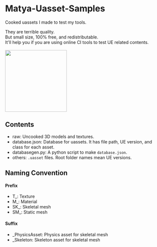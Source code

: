 # Matya-Uasset-Samples
Cooked uassets I made to test my tools.<br>

They are terrible quality.<br>
But small size, 100% free, and redistributable.<br>
It'll help you if you are using online CI tools to test UE related contents.<br>
<br>
<img src="https://user-images.githubusercontent.com/69258547/177767824-1aa691b2-a5f7-4602-b0d8-90f075f50af1.png" height="200">

## Contents

- raw: Uncooked 3D models and textures.
- database.json: Database for uassets. It has file path, UE version, and class for each asset.
- databasegen.py: A python script to make `database.json`.
- others: `.uasset` files. Root folder names mean UE versions.

## Naming Convention
#### Prefix
- T_: Texture
- M_: Material
- SK_: Skeletal mesh
- SM_: Static mesh
#### Suffix
- _PhysicsAsset: Physics asset for skeletal mesh
- _Skeleton: Skeleton asset for skeletal mesh